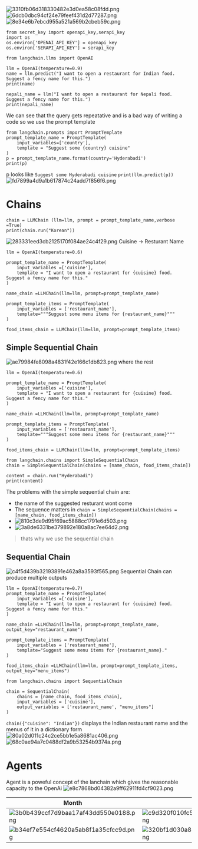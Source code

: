 ![3310fb06d318330482e3d0ea58c08fdd.png](./_resources/3310fb06d318330482e3d0ea58c08fdd.png)
![6dcb0dbc94cf24e79feef431d2d77287.png](./_resources/6dcb0dbc94cf24e79feef431d2d77287.png)
![8e34e6b7ebcd955a521a569b2cbeb59c.png](./_resources/8e34e6b7ebcd955a521a569b2cbeb59c.png)
```
from secret_key import openapi_key,serapi_key
import os
os.environ['OPENAI_API_KEY'] = openapi_key
os.environ['SERAPI_API_KEY'] = serapi_key
```

```
from langchain.llms import OpenAI

llm = OpenAI(temperature=0.9)
name = llm.predict("I want to open a restaurant for Indian food. Suggest a fency name for this.")
print(name)
```

```
nepali_name = llm("I want to open a restaurant for Nepali food. Suggest a fency name for this.")
print(nepali_name)
```
We can see that the query gets repeatative and is a bad way of writing a code so we use the prompt template
```
from langchain.prompts import PromptTemplate
prompt_template_name = PromptTemplate(
    input_variables=['country'],
    template = "Suggest some {country} cuisine"
)
p = prompt_template_name.format(country='Hyderabadi')
print(p)
```
p looks like `Suggest some Hyderabadi cuisine`
`print(llm.predict(p))`
![fd7899a4d9a1b617874c24add7f856f6.png](./_resources/fd7899a4d9a1b617874c24add7f856f6.png)
# Chains

```
chain = LLMChain (llm=llm, prompt = prompt_template_name,verbose =True)
print(chain.run("Korean"))
```
![283331eed3cb2125170f084ae24c4f29.png](./_resources/283331eed3cb2125170f084ae24c4f29.png)
Cuisine -> Resturant Name
```
llm = OpenAI(temperature=0.6)

prompt_template_name = PromptTemplate(
    input_variables =['cuisine'],
    template = "I want to open a restaurant for {cuisine} food. Suggest a fency name for this."
)

name_chain =LLMChain(llm=llm, prompt=prompt_template_name)

prompt_template_items = PromptTemplate(
    input_variables = ['restaurant_name'],
    template="""Suggest some menu items for {restaurant_name}"""
)

food_items_chain = LLMChain(llm=llm, prompt=prompt_template_items)

```
## Simple Sequential Chain
![ae79984fe8098a4831f42e166c1db823.png](./_resources/ae79984fe8098a4831f42e166c1db823.png)
where the rest
```
llm = OpenAI(temperature=0.6)

prompt_template_name = PromptTemplate(
    input_variables =['cuisine'],
    template = "I want to open a restaurant for {cuisine} food. Suggest a fency name for this."
)

name_chain =LLMChain(llm=llm, prompt=prompt_template_name)

prompt_template_items = PromptTemplate(
    input_variables = ['restaurant_name'],
    template="""Suggest some menu items for {restaurant_name}"""
)

food_items_chain = LLMChain(llm=llm, prompt=prompt_template_items)

from langchain.chains import SimpleSequentialChain
chain = SimpleSequentialChain(chains = [name_chain, food_items_chain])

content = chain.run("Hyderabadi")
print(content)
```
The  problems with the simple sequential chain are:
- the name of the suggested resturant wont come 
- The sequence matters in `chain = SimpleSequentialChain(chains = [name_chain, food_items_chain])`
- ![810c3de9d95f69ac5888cc1791e6d503.png](./_resources/810c3de9d95f69ac5888cc1791e6d503.png)
- ![3a8de6331be379892e180a8ac7ee64d2.png](./_resources/3a8de6331be379892e180a8ac7ee64d2.png)
> thats why we use the sequential chain

## Sequential Chain
![c4f5d439b32193891e462a8a3593f565.png](./_resources/c4f5d439b32193891e462a8a3593f565.png)
Sequential Chain can produce multiple outputs
```
llm = OpenAI(temperature=0.7)
prompt_template_name = PromptTemplate(
    input_variables =['cuisine'],
    template = "I want to open a restaurant for {cuisine} food. Suggest a fency name for this."
)

name_chain =LLMChain(llm=llm, prompt=prompt_template_name, output_key="restaurant_name")

prompt_template_items = PromptTemplate(
    input_variables = ['restaurant_name'],
    template="Suggest some menu items for {restaurant_name}."
)

food_items_chain =LLMChain(llm=llm, prompt=prompt_template_items, output_key="menu_items")

from langchain.chains import SequentialChain

chain = SequentialChain(
    chains = [name_chain, food_items_chain],
    input_variables = ['cuisine'],
    output_variables = ['restaurant_name', "menu_items"]
)
```
`chain({"cuisine": "Indian"})`
displays the Indian restaurant name and the menus of it in a dictionary form
![80a02d011c24c2ce5bb1e5a8681ac406.png](./_resources/80a02d011c24c2ce5bb1e5a8681ac406.png)
![68c0ae94a7c0488df2a9b53254b9374a.png](./_resources/68c0ae94a7c0488df2a9b53254b9374a.png)

# Agents
Agent is a poweful concept of the lanchain which gives the reasonable capacity to the OpenAi
![e8c7868bd04382a9ff62911fd4cf9023.png](./_resources/e8c7868bd04382a9ff62911fd4cf9023.png)

| Month | Savings |
| -------- | ------- |
| ![3b0b439ccf7d9baa17af43dd550e0188.png](./_resources/3b0b439ccf7d9baa17af43dd550e0188.png) | ![c9d320f010fc560e2b9ed51fc7b83cc9.png](./_resources/c9d320f010fc560e2b9ed51fc7b83cc9.png) |
|![b34ef7e554cf4620a5ab8f1a35cfcc9d.png](./_resources/b34ef7e554cf4620a5ab8f1a35cfcc9d.png)|![320bf1d030a80b6795cebeacadf5c30d.png](./_resources/320bf1d030a80b6795cebeacadf5c30d.png)|
